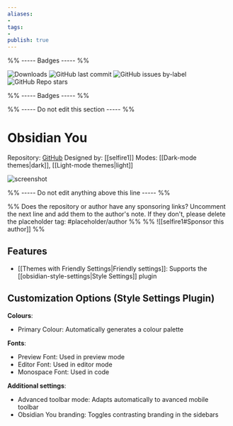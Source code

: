 ```yaml
---
aliases:
- 
tags: 
- 
publish: true
---
```


%% ----- Badges ----- %%

![Downloads](https://img.shields.io/badge/downloads-5596-573E7A?style=for-the-badge&logo=)
![GitHub last commit](https://img.shields.io/github/last-commit/selfire1/obsidian-you-theme?color=573E7A&label=last%20update&logo=github&style=for-the-badge)
![GitHub issues by-label](https://img.shields.io/github/issues/selfire1/obsidian-you-theme/help%20wanted?color=573E7A&logo=github&style=for-the-badge) 
![GitHub Repo stars](https://img.shields.io/github/stars/selfire1/obsidian-you-theme?color=573E7A&logo=github&style=for-the-badge)

%% ----- Badges ----- %%

%% ----- Do not edit this section ----- %%

# Obsidian You

Repository: [GitHub](https://github.com/selfire1/obsidian-you-theme)
Designed by: [[selfire1]]
Modes: [[Dark-mode themes|dark]], [[Light-mode themes|light]]



![screenshot](https://github.com/selfire1/obsidian-you-theme/raw/main/theme-picker.png)

%% ----- Do not edit anything above this line ----- %% 

%% Does the repository or author have any sponsoring links? Uncomment the next line and add them to the author's note. If they don't, please delete the placeholder tag: #placeholder/author %%
%% ![[selfire1#Sponsor this author]] %%


## Features

- [[Themes with Friendly Settings|Friendly settings]]: Supports the [[obsidian-style-settings|Style Settings]] plugin

## Customization Options (Style Settings Plugin) 

**Colours**: 
- Primary Colour: Automatically generates a colour palette

**Fonts**: 
- Preview Font: Used in preview mode
- Editor Font: Used in editor mode
- Monospace Font: Used in code

**Additional settings**: 
- Advanced toolbar mode: Adapts automatically to avanced mobile toolbar
- Obsidian You branding: Toggles contrasting branding in the sidebars

